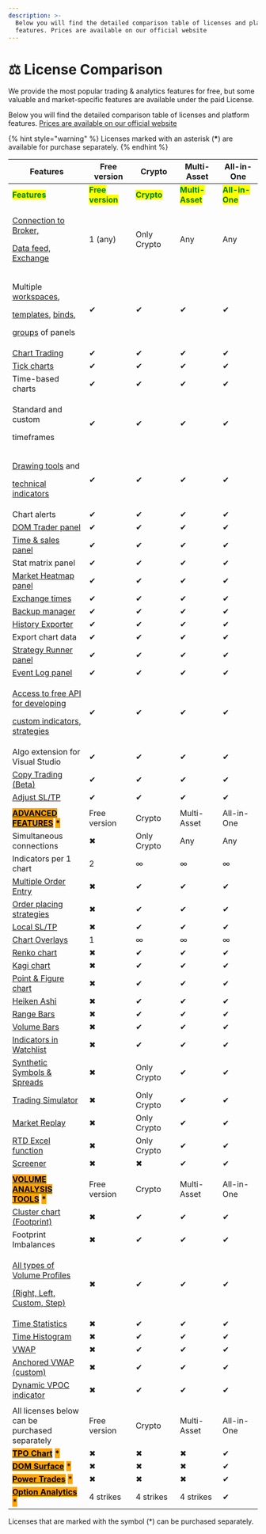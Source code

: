 ```yaml
---
description: >-
  Below you will find the detailed comparison table of licenses and platform
  features. Prices are available on our official website
---
```


# ⚖️ License Comparison

We provide the most popular trading & analytics features for free, but some valuable and market-specific features are available under the paid License.

Below you will find the detailed comparison table of licenses and platform features. [Prices are available on our official website](https://www.quantower.com/pricing)

{% hint style="warning" %}
Licenses marked with an asterisk (**\***) are available for purchase separately.
{% endhint %}

<table data-header-hidden><thead><tr><th width="243">Features</th><th width="133">Free version</th><th width="128">Crypto</th><th width="127">Multi-Asset</th><th width="150">All-in-One</th></tr></thead><tbody><tr><td><mark style="color:green;"><strong>Features</strong></mark></td><td><mark style="color:green;"><strong>Free version</strong></mark></td><td><mark style="color:green;"><strong>Crypto</strong></mark></td><td><mark style="color:green;"><strong>Multi-Asset</strong></mark></td><td><mark style="color:green;"><strong>All-in-One</strong></mark></td></tr><tr><td><p><a href="https://www.quantower.com/connections">Connection to Broker,</a></p><p><a href="https://www.quantower.com/connections">Data feed, Exchange</a></p></td><td>1 (any)</td><td>Only Crypto</td><td>Any</td><td>Any</td></tr><tr><td><p>Multiple <a href="../general-settings/workspaces-binds-groups.md">workspaces</a>,</p><p><a href="../general-settings/templates.md">templates</a>, <a href="../general-settings/binds.md">binds</a>, </p><p><a href="../general-settings/group-of-panels.md">groups</a> of panels</p></td><td>✔</td><td>✔</td><td>✔</td><td>✔</td></tr><tr><td><a href="../trading-panels/chart-trading.md">Chart Trading</a></td><td>✔</td><td>✔</td><td>✔</td><td>✔</td></tr><tr><td><a href="../analytics-panels/chart/chart-types/tick-chart.md">Tick charts</a></td><td>✔</td><td>✔</td><td>✔</td><td>✔</td></tr><tr><td>Time-based charts</td><td>✔</td><td>✔</td><td>✔</td><td>✔</td></tr><tr><td><p>Standard and custom</p><p>timeframes </p></td><td>✔</td><td>✔</td><td>✔</td><td>✔</td></tr><tr><td><p><a href="../analytics-panels/chart/drawing-tools.md">Drawing tools</a> and</p><p><a href="../analytics-panels/chart/technical-indicators/">technical indicators</a></p></td><td>✔</td><td>✔</td><td>✔</td><td>✔</td></tr><tr><td>Chart alerts</td><td>✔</td><td>✔</td><td>✔</td><td>✔</td></tr><tr><td><a href="../trading-panels/dom-trader/">DOM Trader panel</a></td><td>✔</td><td>✔</td><td>✔</td><td>✔</td></tr><tr><td><a href="../analytics-panels/time-and-sales.md">Time &#x26; sales panel</a></td><td>✔</td><td>✔</td><td>✔</td><td>✔</td></tr><tr><td>Stat matrix panel</td><td>✔</td><td>✔</td><td>✔</td><td>✔</td></tr><tr><td><a href="../miscellaneous-panels/market-heat-map.md">Market Heatmap panel</a></td><td>✔</td><td>✔</td><td>✔</td><td>✔</td></tr><tr><td><a href="../miscellaneous-panels/exchange-times.md">Exchange times</a></td><td>✔</td><td>✔</td><td>✔</td><td>✔</td></tr><tr><td><a href="backup-and-restore-manager.md">Backup manager</a></td><td>✔</td><td>✔</td><td>✔</td><td>✔</td></tr><tr><td><a href="../miscellaneous-panels/history-exporter.md">History Exporter</a></td><td>✔</td><td>✔</td><td>✔</td><td>✔</td></tr><tr><td>Export chart data</td><td>✔</td><td>✔</td><td>✔</td><td>✔</td></tr><tr><td><a href="../quantower-algo/strategy-runner.md">Strategy Runner panel</a></td><td>✔</td><td>✔</td><td>✔</td><td>✔</td></tr><tr><td><a href="../informational-panels/event-log.md">Event Log panel</a></td><td>✔</td><td>✔</td><td>✔</td><td>✔</td></tr><tr><td><p><a href="../quantower-algo/">Access to free API for developing </a></p><p><a href="../quantower-algo/">custom indicators, strategies</a></p></td><td>✔</td><td>✔</td><td>✔</td><td>✔</td></tr><tr><td>Algo extension for Visual Studio</td><td>✔</td><td>✔</td><td>✔</td><td>✔</td></tr><tr><td><a href="../trading-panels/copy-trading.md">Copy Trading (Beta)</a></td><td>✔</td><td>✔</td><td>✔</td><td>✔</td></tr><tr><td><a data-footnote-ref href="#user-content-fn-1">Adjust SL/TP</a></td><td>✔</td><td>✔</td><td>✔</td><td>✔</td></tr><tr><td></td><td></td><td></td><td></td><td></td></tr><tr><td><a href="https://www.quantower.com/advancedfeatures"><mark style="background-color:orange;"><strong>ADVANCED FEATURES</strong></mark></a> <mark style="background-color:orange;"><strong>*</strong></mark></td><td>Free version</td><td>Crypto</td><td>Multi-Asset</td><td>All-in-One</td></tr><tr><td>Simultaneous connections</td><td>✖</td><td>Only Crypto</td><td>Any</td><td>Any</td></tr><tr><td>Indicators per 1 chart</td><td>2</td><td>∞</td><td>∞</td><td>∞</td></tr><tr><td><a href="../trading-panels/multiple-order-entry.md">Multiple Order Entry</a></td><td>✖</td><td>✔</td><td>✔</td><td>✔</td></tr><tr><td><a href="../trading-panels/order-entry/order-placing-strategies/">Order placing strategies</a></td><td>✖</td><td>✔</td><td>✔</td><td>✔</td></tr><tr><td><a href="../trading-panels/order-entry/order-placing-strategies/local-sl-tp.md">Local SL/TP</a></td><td>✖</td><td>✔</td><td>✔</td><td>✔</td></tr><tr><td><a href="../analytics-panels/chart/chart-overlays.md">Chart Overlays</a></td><td>1</td><td>∞</td><td>∞</td><td>∞</td></tr><tr><td><a href="../analytics-panels/chart/chart-types/renko.md">Renko chart</a></td><td>✖</td><td>✔</td><td>✔</td><td>✔</td></tr><tr><td><a href="../analytics-panels/chart/chart-types/kagi.md">Kagi chart</a></td><td>✖</td><td>✔</td><td>✔</td><td>✔</td></tr><tr><td><a href="../analytics-panels/chart/chart-types/points-and-figures.md">Point &#x26; Figure chart</a></td><td>✖</td><td>✔</td><td>✔</td><td>✔</td></tr><tr><td><a href="../analytics-panels/chart/chart-types/heiken-ashi.md">Heiken Ashi</a></td><td>✖</td><td>✔</td><td>✔</td><td>✔</td></tr><tr><td><a href="../analytics-panels/chart/chart-types/range-bars.md">Range Bars</a></td><td>✖</td><td>✔</td><td>✔</td><td>✔</td></tr><tr><td><a href="../analytics-panels/chart/chart-types/volume-bars.md">Volume Bars</a></td><td>✖</td><td>✔</td><td>✔</td><td>✔</td></tr><tr><td><a href="../analytics-panels/watchlist.md#indicators">Indicators in Watchlist</a></td><td>✖</td><td>✔</td><td>✔</td><td>✔</td></tr><tr><td><a href="../portfolio-panels/synthetic-symbols.md">Synthetic Symbols &#x26; Spreads</a></td><td>✖</td><td>Only Crypto</td><td>✔</td><td>✔</td></tr><tr><td><a href="../trading-panels/trading-simulator.md">Trading Simulator</a></td><td>✖</td><td>Only Crypto</td><td>✔</td><td>✔</td></tr><tr><td><a href="../trading-panels/history-player.md">Market Replay</a></td><td>✖</td><td>Only Crypto</td><td>✔</td><td>✔</td></tr><tr><td><a href="../miscellaneous-panels/excel-rtd-trading/">RTD Excel function</a></td><td>✖</td><td>Only Crypto</td><td>✔</td><td>✔</td></tr><tr><td><a href="https://www.quantower.com/blog/quantower-stock-screener">Screener</a></td><td>✖</td><td>✖</td><td>✔</td><td>✔</td></tr><tr><td></td><td></td><td></td><td></td><td></td></tr><tr><td><a href="https://www.quantower.com/volumeanalysistools"><mark style="background-color:orange;"><strong>VOLUME ANALYSIS TOOLS</strong></mark></a> <mark style="background-color:orange;"><strong>*</strong></mark></td><td>Free version</td><td>Crypto</td><td>Multi-Asset</td><td>All-in-One</td></tr><tr><td><a href="../analytics-panels/chart/volume-analysis-tools/cluster-chart.md">Cluster chart (Footprint)</a></td><td>✖</td><td>✔</td><td>✔</td><td>✔</td></tr><tr><td>Footprint Imbalances</td><td>✖</td><td>✔</td><td>✔</td><td>✔</td></tr><tr><td><p><a href="../analytics-panels/chart/volume-analysis-tools/volume-profiles.md">All types of Volume Profiles </a></p><p><a href="../analytics-panels/chart/volume-analysis-tools/volume-profiles.md">(Right, Left, Custom, Step)</a></p></td><td>✖</td><td>✔</td><td>✔</td><td>✔</td></tr><tr><td><a href="../analytics-panels/chart/volume-analysis-tools/time-statistics.md">Time Statistics</a></td><td>✖</td><td>✔</td><td>✔</td><td>✔</td></tr><tr><td><a href="../analytics-panels/chart/volume-analysis-tools/time-histogram.md">Time Histogram</a></td><td>✖</td><td>✔</td><td>✔</td><td>✔</td></tr><tr><td><a href="../analytics-panels/chart/vwap.md">VWAP</a> </td><td>✖</td><td>✔</td><td>✔</td><td>✔</td></tr><tr><td><a href="../analytics-panels/chart/anchored-vwap.md">Anchored VWAP (custom)</a></td><td>✖</td><td>✔</td><td>✔</td><td>✔</td></tr><tr><td><a href="https://www.quantower.com/blog/binance-futures-in-quantower-dynamic-poc-and-recent-bid-ask-in-the-dom#dynamic-vpoc-indicator">Dynamic VPOC indicator</a></td><td>✖</td><td>✔</td><td>✔</td><td>✔</td></tr><tr><td></td><td></td><td></td><td></td><td></td></tr><tr><td>All licenses below can be <br>purchased separately</td><td>Free version</td><td>Crypto</td><td>Multi-Asset</td><td>All-in-One</td></tr><tr><td><a href="../analytics-panels/tpo-chart.md"><mark style="background-color:orange;"><strong>TPO Chart</strong></mark></a> <mark style="background-color:orange;"><strong>*</strong></mark></td><td>✖</td><td>✖</td><td>✖</td><td>✔</td></tr><tr><td><a href="https://www.quantower.com/dom-surface"><mark style="background-color:orange;"><strong>DOM Surface</strong></mark></a> <mark style="background-color:orange;">*</mark></td><td>✖</td><td>✖</td><td>✖</td><td>✔</td></tr><tr><td><a href="../analytics-panels/chart/power-trades.md"><mark style="background-color:orange;"><strong>Power Trades</strong></mark></a> <mark style="background-color:orange;">*</mark></td><td>✖</td><td>✖</td><td>✖</td><td>✔</td></tr><tr><td><a href="../analytics-panels/option-analytics.md"><mark style="background-color:orange;"><strong>Option Analytics</strong></mark></a> <mark style="background-color:orange;">*</mark></td><td>4 strikes</td><td>4 strikes</td><td>4 strikes</td><td>✔</td></tr></tbody></table>

Licenses that are marked with the symbol (\*) can be purchased separately.

[^1]: A strategy for adjusting SL/TP orders in case of partial execution of the main order.
